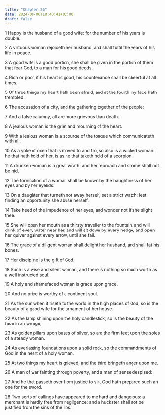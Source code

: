 ```yaml
---
title: "Chapter 26"
date: 2024-09-06T18:40:41+02:00
draft: false
---
```




1 Happy is the husband of a good wife: for the number of his years is double.

2 A virtuous woman rejoiceth her husband, and shall fulfil the years of his life in peace.

3 A good wife is a good portion, she shall be given in the portion of them that fear God, to a man for his good deeds.

4 Rich or poor, if his heart is good, his countenance shall be cheerful at all times.

5 Of three things my heart hath been afraid, and at the fourth my face hath trembled:

6 The accusation of a city, and the gathering together of the people:

7 And a false calumny, all are more grievous than death.

8 A jealous woman is the grief and mourning of the heart.

9 With a jealous woman is a scourge of the tongue which communicateth with all.

10 As a yoke of oxen that is moved to and fro, so also is a wicked woman: he that hath hold of her, is as he that taketh hold of a scorpion.

11 A drunken woman is a great wrath: and her reproach and shame shall not be hid.

12 The fornication of a woman shall be known by the haughtiness of her eyes and by her eyelids.

13 On a daughter that turneth not away herself, set a strict watch: lest finding an opportunity she abuse herself.

14 Take heed of the impudence of her eyes, and wonder not if she slight thee.

15 She will open her mouth as a thirsty traveller to the fountain, and will drink of every water near her, and will sit down by every hedge, and open her quiver against every arrow, until she fail.

16 The grace of a diligent woman shall delight her husband, and shall fat his bones.

17 Her discipline is the gift of God.

18 Such is a wise and silent woman, and there is nothing so much worth as a well instructed soul.

19 A holy and shamefaced woman is grace upon grace.

20 And no price is worthy of a continent soul.

21 As the sun when it riseth to the world in the high places of God, so is the beauty of a good wife for the ornament of her house.

22 As the lamp shining upon the holy candlestick, so is the beauty of the face in a ripe age,

23 As golden pillars upon bases of silver, so are the firm feet upon the soles of a steady woman.

24 As everlasting foundations upon a solid rock, so the commandments of God in the heart of a holy woman.

25 At two things my heart is grieved, and the third bringeth anger upon me.

26 A man of war fainting through poverty, and a man of sense despised:

27 And he that passeth over from justice to sin, God hath prepared such an one for the sword.

28 Two sorts of callings have appeared to me hard and dangerous: a merchant is hardly free from negligence: and a huckster shall not be justified from the sins of the lips.

